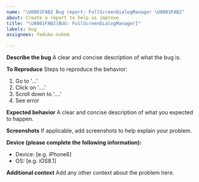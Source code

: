 ```yaml
---
name: "\U0001FAB2 Bug report: FullScreenDialogManager \U0001FAB2"
about: Create a report to help us improve
title: "\U0001FAB2[BUG: FullScreenDialogManager]"
labels: bug
assignees: feduke-nukem

---
```


**Describe the bug**
A clear and concise description of what the bug is.

**To Reproduce**
Steps to reproduce the behavior:
1. Go to '...'
2. Click on '....'
3. Scroll down to '....'
4. See error

**Expected behavior**
A clear and concise description of what you expected to happen.

**Screenshots**
If applicable, add screenshots to help explain your problem.

**Device (please complete the following information):**
 - Device: [e.g. iPhone6]
 - OS: [e.g. iOS8.1]

**Additional context**
Add any other context about the problem here.
